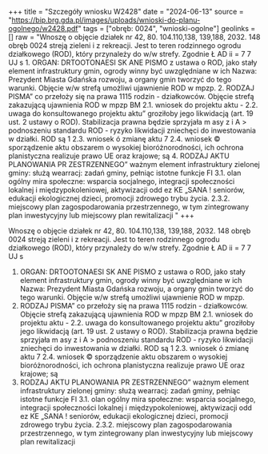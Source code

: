 +++
title = "Szczegóły wniosku W2428"
date = "2024-06-13"
source = "https://bip.brg.gda.pl/images/uploads/wnioski-do-planu-ogolnego/w2428.pdf"
tags = ["obręb: 0024", "wnioski-ogolne"]
geolinks = []
raw = "Wnoszę o objęcie działek nr 42, 80. 104.110,138, 139,188, 2032. 148 obręb 0024 streją zieleni i z rekreacji. Jest to teren rodzinnego ogrodu działkowego (ROD), który przynależy do w/w strefy. Zgodnie Ł AD ii = 7 7 UJ s 1. ORGAN: DRTOOTONAESI SK ANE PISMO z ustawa o ROD, jako stały element infrastruktury gmin, ogrody winny być uwzględniane w ich Nazwa: Prezydent Miasta Gdańska rozwoju, a organy gmin tworzyć do tego warunki. Objęcie w/w strefą umożliwi ujawnienie ROD w mpzp. 2. RODZAJ PISMA” co przełoży się na prawa 1115 rodzin - działkowców. Objęcie strefą zakazującą ujawnienia ROD w mpzp BM 2.1. wniosek do projektu aktu - 2.2. uwaga do konsultowanego projektu aktu” groziłoby jego likwidacją (art. 19 ust. 2 ustawy o ROD). Stabilizacja prawna będzie sprzyjała m asy z i A > podnoszeniu standardu ROD - ryzyko likwidacji zniechęci do inwestowania w działki. ROD są 1 2.3. wniosek ó zmianę aktu 7 2.4. wniosek © sporządzenie aktu obszarem o wysokiej bioróżnorodności, ich ochrona planistyczna realizuje prawo UE oraz krajowe; są 4. RODZAJ AKTU PLANOWANIA PR ZESTRZENNEGO” ważnym element infrastruktury zielonej gminy: służą wearracj: zadań gminy, pełniąc istotne funkcje FI 3.1. olan ogólny mira społeczne: wsparcia socjalnego, integracji społeczności lokalnej i międzypokoleniowej, aktywizacji odd ez KE „SANA ! seniorów, edukacji ekologicznej dzieci, promocji zdrowego trybu życia. 2.3.2. miejscowy plan zagospodarowania przestrzennego, w tym zintegrowany plan inwestycyjny lub miejscowy plan rewitalizacji "
+++

Wnoszę o objęcie działek nr 42, 80. 104.110,138, 139,188, 2032. 148 obręb 0024 streją zieleni i
z rekreacji. Jest to teren rodzinnego ogrodu działkowego (ROD), który przynależy do w/w strefy. Zgodnie
Ł AD ii = 7 7 UJ s
1. ORGAN: DRTOOTONAESI SK ANE PISMO z ustawa o ROD, jako stały element infrastruktury gmin, ogrody winny być uwzględniane w ich
Nazwa: Prezydent Miasta Gdańska rozwoju, a organy gmin tworzyć do tego warunki. Objęcie w/w strefą umożliwi ujawnienie ROD w mpzp.
2. RODZAJ PISMA” co przełoży się na prawa 1115 rodzin - działkowców. Objęcie strefą zakazującą ujawnienia ROD w mpzp
BM 2.1. wniosek do projektu aktu - 2.2. uwaga do konsultowanego projektu aktu” groziłoby jego likwidacją (art. 19 ust. 2 ustawy o ROD). Stabilizacja prawna będzie sprzyjała
m asy z i A > podnoszeniu standardu ROD - ryzyko likwidacji zniechęci do inwestowania w działki. ROD są
1 2.3. wniosek ó zmianę aktu 7 2.4. wniosek © sporządzenie aktu obszarem o wysokiej bioróżnorodności, ich ochrona planistyczna realizuje prawo UE oraz krajowe; są
4. RODZAJ AKTU PLANOWANIA PR ZESTRZENNEGO” ważnym element infrastruktury zielonej gminy: służą wearracj: zadań gminy, pełniąc istotne funkcje
FI 3.1. olan ogólny mira społeczne: wsparcia socjalnego, integracji społeczności lokalnej i międzypokoleniowej, aktywizacji
odd ez KE „SANA ! seniorów, edukacji ekologicznej dzieci, promocji zdrowego trybu życia.
2.3.2. miejscowy plan zagospodarowania przestrzennego, w tym zintegrowany plan inwestycyjny lub
miejscowy plan rewitalizacji 


